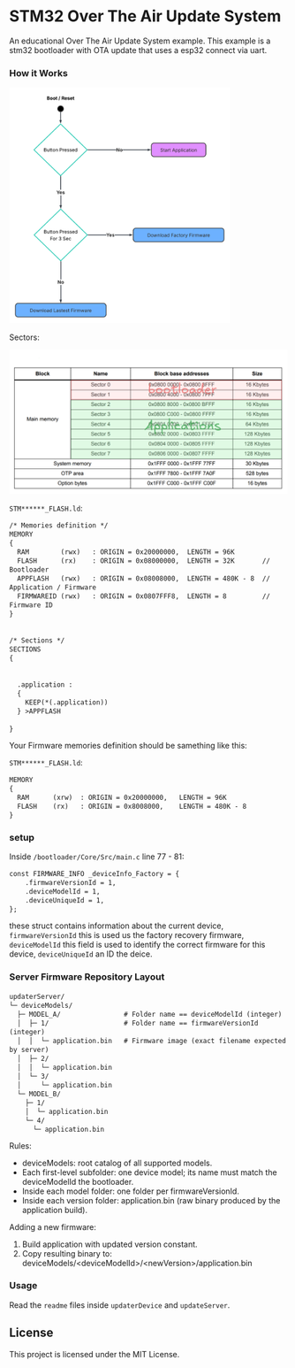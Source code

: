 # STM32 Over The Air Update System

An educational Over The Air Update System example. This example is a stm32 bootloader with OTA update that uses a esp32 connect via uart.

### How it Works

<img src="diagram.png" alt="diagram" width="400"/>

Sectors:

<img src="table.png" alt="Sectors Table" width="700"/>


`STM******_FLASH.ld`:
```
/* Memories definition */
MEMORY
{
  RAM        (rwx)   : ORIGIN = 0x20000000,  LENGTH = 96K
  FLASH      (rx)    : ORIGIN = 0x08000000,  LENGTH = 32K       // Bootloader
  APPFLASH   (rwx)   : ORIGIN = 0x08008000,  LENGTH = 480K - 8  // Application / Firmware
  FIRMWAREID (rwx)   : ORIGIN = 0x0807FFF8,  LENGTH = 8         // Firmware ID
}


/* Sections */
SECTIONS
{
  

  .application :
  {
    KEEP(*(.application))
  } >APPFLASH

}
```

Your Firmware memories definition should be samething like this:

`STM******_FLASH.ld`:
```
MEMORY
{
  RAM      (xrw)  : ORIGIN = 0x20000000,   LENGTH = 96K
  FLASH    (rx)   : ORIGIN = 0x8008000,    LENGTH = 480K - 8
}
```

### setup

Inside `/bootloader/Core/Src/main.c` line 77 - 81:

```
const FIRMWARE_INFO _deviceInfo_Factory = {
    .firmwareVersionId = 1,
    .deviceModelId = 1,
    .deviceUniqueId = 1,
};
```

these struct contains information about the current device, `firmwareVersionId` this is used us the factory recovery firmware,
`deviceModelId` this field is used to identify the correct firmware for this device, `deviceUniqueId` an ID the deice.

### Server Firmware Repository Layout

```
updaterServer/
└─ deviceModels/
  ├─ MODEL_A/                # Folder name == deviceModelId (integer)
  │  ├─ 1/                   # Folder name == firmwareVersionId (integer)
  │  │  └─ application.bin   # Firmware image (exact filename expected by server)
  │  ├─ 2/
  │  │  └─ application.bin
  │  └─ 3/
  │     └─ application.bin
  └─ MODEL_B/
    ├─ 1/
    │  └─ application.bin
    └─ 4/
      └─ application.bin
```

Rules:
- deviceModels: root catalog of all supported models.
- Each first-level subfolder: one device model; its name must match the deviceModelId the bootloader.
- Inside each model folder: one folder per firmwareVersionId.
- Inside each version folder: application.bin (raw binary produced by the application build).


Adding a new firmware:
1. Build application with updated version constant.
2. Copy resulting binary to: deviceModels/\<deviceModelId\>/\<newVersion\>/application.bin

### Usage

Read the `readme` files inside `updaterDevice` and `updateServer`.

## License

This project is licensed under the MIT License.